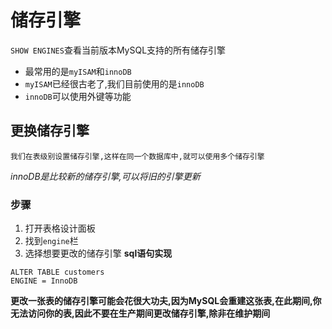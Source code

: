 # 储存引擎

`SHOW ENGINES`查看当前版本MySQL支持的所有储存引擎
* 最常用的是`myISAM`和`innoDB`
* `myISAM`已经很古老了,我们目前使用的是`innoDB`
* `innoDB`可以使用外键等功能

## 更换储存引擎

    我们在表级别设置储存引擎,这样在同一个数据库中,就可以使用多个储存引擎
_innoDB是比较新的储存引擎,可以将旧的引擎更新_
### 步骤
1. 打开表格设计面板
2. 找到`engine`栏
3. 选择想要更改的储存引擎
**sql语句实现**
```MySQL
ALTER TABLE customers
ENGINE = InnoDB
```
**更改一张表的储存引擎可能会花很大功夫,因为MySQL会重建这张表,在此期间,你无法访问你的表,因此不要在生产期间更改储存引擎,除非在维护期间**